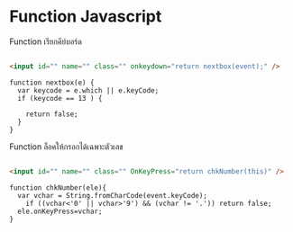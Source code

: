 # Function Javascript 




Function เรียกคีย์บอร์ด 
```html

<input id="" name="" class="" onkeydown="return nextbox(event);" />
```


``` JS
function nextbox(e) {
  var keycode = e.which || e.keyCode;
  if (keycode == 13 ) {
    
    return false;
  }  
}
```

Function ล็อคให้กรอกได้เฉพาะตัวเลข
```html

<input id="" name="" class="" OnKeyPress="return chkNumber(this)" />
```
``` JS
function chkNumber(ele){
  var vchar = String.fromCharCode(event.keyCode);
 	if ((vchar<'0' || vchar>'9') && (vchar != '.')) return false;
  ele.onKeyPress=vchar;
}

```
